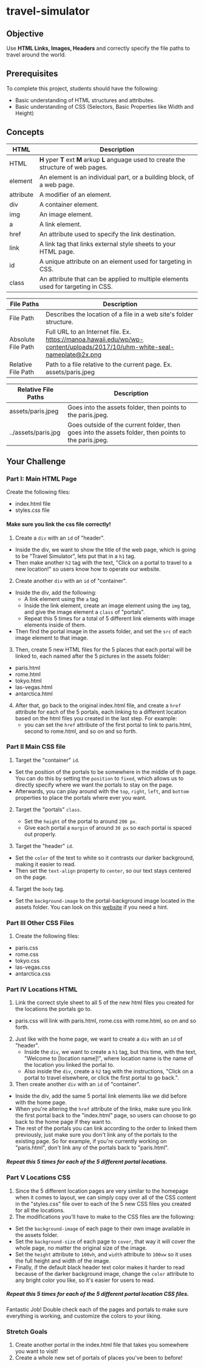 # travel-simulator



## Objective

Use **HTML Links, Images, Headers** and correctly specify the file paths to travel around the world.

## Prerequisites

To complete this project, students should have the following:
* Basic understanding of HTML structures and attributes.
* Basic understanding of CSS (Selectors, Basic Properties like Width and Height)

## Concepts

| HTML      | Description                                                                               |
|-----------|-------------------------------------------------------------------------------------------|
| HTML      | **H** yper **T** ext **M** arkup **L** anguage used to create the structure of web pages. |
| element   | An element is an individual part, or a building block, of a web page.                     |
| attribute | A modifier of an element.                                                                 |
| div       | A container element.                                                                      |
| img       | An image element.                                                                         |
| a         | A link element.                                                                           |
| href      | An attribute used to specify the link destination.                                        |
| link      | A link tag that links external style sheets to your HTML page.                            |
| id        | A unique attribute on an element used for targeting in CSS.                               |
| class     | An attribute that can be applied to multiple elements used for targeting in CSS.          |

| File Paths         | Description                                                                                                              |
|--------------------|--------------------------------------------------------------------------------------------------------------------------|
| File Path          | Describes the location of a file in a web site's folder structure.                                                       |
| Absolute File Path | Full URL to an Internet file. Ex. https://manoa.hawaii.edu/wp/wp-content/uploads/2017/10/uhm-white-seal-nameplate@2x.png |
| Relative File Path | Path to a file relative to the current page. Ex. assets/paris.jpeg                                                       |

| Relative File Paths | Description                                                                                          |
|---------------------|------------------------------------------------------------------------------------------------------|
| assets/paris.jpeg   | Goes into the assets folder, then points to the paris.jpeg.                                          |
| ../assets/paris.jpg | Goes outside of the current folder, then goes into the assets folder, then points to the paris.jpeg. |

## Your Challenge

### Part I: Main HTML Page

Create the following files:

* index.html file
* styles.css file

#### Make sure you link the css file correctly!

1. Create a ```div``` with an ```id``` of "header".
* Inside the div, we want to show the title of the web page, which is going to be "Travel Simulator", lets put that in a ```h1``` tag.
* Then make another ```h2``` tag with the text, "Click on a portal to travel to a new location!" so users know how to operate our website. 

2. Create another ```div``` with an ```id``` of "container".
* Inside the div, add the following:
    * A link element using the ```a``` tag
    * Inside the link element, create an image element using the ```img``` tag, and give the image element a ```class``` of "portals".
    * Repeat this 5 times for a total of 5 different link elements with image elements inside of them.
* Then find the portal image in the assets folder, and set the ```src``` of each image element to that image.

3. Then, create 5 new HTML files for the 5 places that each portal will be linked to, each named after the 5 pictures in the assets folder:
* paris.html
* rome.html
* tokyo.html
* las-vegas.html
* antarctica.html

4. After that, go back to the original index.html file, and create a ```href``` attribute for each of the 5 portals, each linking to a different location based on the html files you created in the last step. For example:
   * you can set the ```href``` attribute of the first portal to link to paris.html, second to rome.html, and so on and so forth. 

### Part II Main CSS file

1. Target the "container" ```id```.

* Set the position of the portals to be somewhere in the middle of th page. You can do this by setting the ```position``` to ```fixed```, which allows us to directly specify where we want the portals to stay on the page.
* Afterwards, you can play around with the ```top```, ```right```, ```left```, and ```bottom``` properties to place the portals where ever you want. 

2. Target the "portals" ```class```.
   * Set the ```height``` of the portal to around ```200 px```.
   * Give each portal a ```margin``` of around ```30 px``` so each portal is spaced out properly.

3. Target the "header" ```id```.
* Set the ```color``` of the text to white so it contrasts our darker background, making it easier to read. 
* Then set the ```text-align``` property to ```center```, so our text stays centered on the page. 

4. Target the ```body``` tag.
* Set the ```background-image``` to the portal-background image located in the assets folder. You can look on this [website](https://www.w3schools.com/css/css_background_image.asp) if you need a hint.

### Part III Other CSS Files

1. Create the following files:
* paris.css
* rome.css
* tokyo.css
* las-vegas.css
* antarctica.css

### Part IV Locations HTML

1. Link the correct style sheet to all 5 of the new html files you created for the locations the portals go to. 
* paris.css will link with paris.html, rome.css with rome.html, so on and so forth. 
2. Just like with the home page, we want to create a ```div``` with an ```id``` of "header".
   * Inside the ```div```, we want to create a ```h1``` tag, but this time, with the text, "Welcome to [location name]!", where location name is the name of the location you linked the portal to. 
   * Also inside the ```div```, create a ```h2``` tag with the instructions, "Click on a portal to travel elsewhere, or click the first portal to go back.".
3. Then create another ```div``` with an ```id``` of "container".
* Inside the div, add the same 5 portal link elements like we did before with the home page.
* When you're altering the ```href``` attribute of the links, make sure you link the first portal back to the "index.html" page, so users can choose to go back to the home page if they want to.
* The rest of the portals you can link according to the order to linked them previously, just make sure you don't link any of the portals to the existing page. So for example, if you're currently working on "paris.html", don't link any of the portals back to "paris.html". 

##### Repeat this 5 times for each of the 5 different portal locations.

### Part V Locations CSS

1. Since the 5 different location pages are very similar to the homepage when it comes to layout, we can simply copy over all of the CSS content in the "styles.css" file over to each of the 5 new CSS files you created for all the locations.
2. The modifications you'll have to make to the CSS files are the following:
* Set the ```background-image``` of each page to their own image available in the assets folder.
* Set the ```background-size``` of each page to ```cover```, that way it will cover the whole page, no matter the original size of the image. 
* Set the ```height``` attribute to ```100vh```, and ```width``` attribute to ```100vw``` so it uses the full height and width of the image. 
* Finally, if the default black header text color makes it harder to read because of the darker background image, change the ```color``` attribute to any bright color you like, so it's easier for users to read. 

##### Repeat this 5 times for each of the 5 different portal location CSS files. 

Fantastic Job! Double check each of the pages and portals to make sure everything is working, and customize the colors to your liking. 

### Stretch Goals

1. Create another portal in the index.html file that takes you somewhere you want to visit!
2. Create a whole new set of portals of places you've been to before!